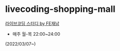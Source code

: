 # livecoding-shopping-mall

[라이브코딩 스터디 by FE재남](https://www.youtube.com/c/FE%EC%9E%AC%EB%82%A8/featured)

- 매주 월-목 22:00~24:00



(2022/03/07~)

